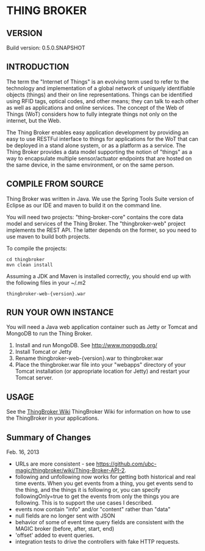 # THING BROKER


## VERSION

Build version: 0.5.0.SNAPSHOT

## INTRODUCTION

The term the "Internet of Things" is an evolving term used to refer to the technology and implementation of a global network of uniquely identifiable objects (things) and their on line representations. Things can be identified using RFID tags, optical codes, and other means; they can talk to each other as well as applications and online services. The concept of the Web of Things (WoT) considers how to fully integrate things not only on the internet, but the Web.

The Thing Broker enables easy application development by providing an easy to use RESTFul interface to things for applications for the WoT that can be deployed in a stand alone system, or as a platform as a service. The Thing Broker provides a data model supporting the notion of "things" as a way to encapsulate multiple sensor/actuator endpoints that are hosted on the same device, in the same environment, or on the same person.

## COMPILE FROM SOURCE

Thing Broker was written in Java.  We use the Spring Tools Suite version of Eclipse
as our IDE and maven to build it on the command line.

You will need two projects: "thing-broker-core" contains the core data model and services
of the Thing Broker.
The "thingbroker-web" project implements the REST API. The latter depends on the former,
so you need to use maven to build both projects.

To compile the projects:

    cd thingbroker
    mvn clean install
    
Assuming a JDK and Maven is installed correctly, you should end up with the following files in your ~/.m2

    thingbroker-web-{version}.war

## RUN YOUR OWN INSTANCE

You will need a Java web application container such as Jetty or Tomcat and MongoDB to run the Thing Broker.

1. Install and run MongoDB.  See http://www.mongodb.org/
2. Install Tomcat or Jetty
3. Rename thingbroker-web-{version}.war to thingbroker.war
1. Place the thingbroker.war file into your "webapps" directory of your Tomcat installation (or appropriate location
for Jetty) and restart your Tomcat server.

## USAGE

See the [ThingBroker Wiki](https://github.com/ubc-magic/thingbroker/wiki) ThingBroker Wiki for information on how to use the ThingBroker in your applications.

## Summary of Changes

Feb. 16, 2013
- URLs are more consistent - see
https://github.com/ubc-magic/thingbroker/wiki/Thing-Broker-API-2.
- following and unfollowing now works for getting both historical and
real time events.  When you get events from a thing, you get events
send to the thing, and the things it is following or, you can specify
followingOnly=true to get the events from only the things you are
following.  This is to support the use cases I described.
- events now contain "info" and/or "content" rather than "data"
- null fields are no longer sent with JSON
- behavior of some of  event time query fields are consistent with the MAGIC broker (before, after, start, end)
- 'offset' added to event queries.
- integration tests to drive the controllers with fake HTTP requests.

